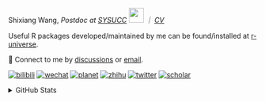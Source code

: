 
<p>Shixiang Wang, <em>Postdoc at <a href="https://sysucc.org.cn/">SYSUCC</a> <img src="https://media.giphy.com/media/WUlplcMpOCEmTGBtBW/giphy.gif" width="30">  ｜ <a href="https://shixiangwang.github.io/cv-shixiang/">CV</a>
</em></p>

Useful R packages developed/maintained by me can be found/installed at [r-universe](https://shixiangwang.r-universe.dev/).

💬 Connect to me by
[discussions](https://github.com/ShixiangWang/self-study/discussions) or [email](mailto:shixiang1994wang@gmail.com). 

[![bilibili](https://img.shields.io/badge/王诗翔-B站-yellow)](https://space.bilibili.com/11553374) [![wechat](https://img.shields.io/badge/王诗翔-微信公众号-important)](https://shixiangwang.github.io/home/logo/qrcode.jpg) [![planet](https://img.shields.io/badge/王诗翔-知识星球-blueviolet)](https://t.zsxq.com/rBqbIei)  [![zhihu](https://img.shields.io/badge/王诗翔-知乎-blue)](https://www.zhihu.com/people/shixiangwang) [![twitter](https://img.shields.io/badge/WangShxiang-twitter-ff69b4)](https://twitter.com/WangShxiang) [![scholar](https://img.shields.io/badge/ShixiangWang-Scholar-00ffff)](https://scholar.google.com/citations?user=FvNp0NkAAAAJ) 

<details>
 
<summary>GitHub Stats</summary>


<!--START_SECTION:waka-->
**🐱 My GitHub Data** 

> 📦 4.5 MB Used in GitHub's Storage 
 > 
> 🏆 1,498 Contributions in the Year 2023
 > 
> 🚫 Not Opted to Hire
 > 
> 📜 89 Public Repositories 
 > 
> 🔑 27 Private Repositories 
 > 
**I'm an Early 🐤** 

```text
🌞 Morning                2088 commits        ████░░░░░░░░░░░░░░░░░░░░░   16.06 % 
🌆 Daytime                5265 commits        ██████████░░░░░░░░░░░░░░░   40.48 % 
🌃 Evening                4796 commits        █████████░░░░░░░░░░░░░░░░   36.88 % 
🌙 Night                  856 commits         ██░░░░░░░░░░░░░░░░░░░░░░░   06.58 % 
```
📅 **I'm Most Productive on Wednesday** 

```text
Monday                   1972 commits        ████░░░░░░░░░░░░░░░░░░░░░   15.16 % 
Tuesday                  2247 commits        ████░░░░░░░░░░░░░░░░░░░░░   17.28 % 
Wednesday                2348 commits        █████░░░░░░░░░░░░░░░░░░░░   18.05 % 
Thursday                 1992 commits        ████░░░░░░░░░░░░░░░░░░░░░   15.32 % 
Friday                   2149 commits        ████░░░░░░░░░░░░░░░░░░░░░   16.52 % 
Saturday                 993 commits         ██░░░░░░░░░░░░░░░░░░░░░░░   07.64 % 
Sunday                   1304 commits        ███░░░░░░░░░░░░░░░░░░░░░░   10.03 % 
```


**I Mostly Code in R** 

```text
R                        83 repos            █████████████░░░░░░░░░░░░   52.87 % 
Shell                    11 repos            ██░░░░░░░░░░░░░░░░░░░░░░░   07.01 % 
Jupyter Notebook         5 repos             █░░░░░░░░░░░░░░░░░░░░░░░░   03.18 % 
Rust                     4 repos             █░░░░░░░░░░░░░░░░░░░░░░░░   02.55 % 
TypeScript               1 repo              ░░░░░░░░░░░░░░░░░░░░░░░░░   00.64 % 
```




 Last Updated on 18/12/2023 18:49:33 UTC
<!--END_SECTION:waka-->

> These Readme stats are generated using github action [awesome-readme-stats](https://github.com/anmol098/waka-readme-stats)

-----

**NOTE: Top languages does not indicate my skill level or anything like that. It is just a metric of which languages have been hosted by me on GitHub based on the usage across repositories.**

</details>
